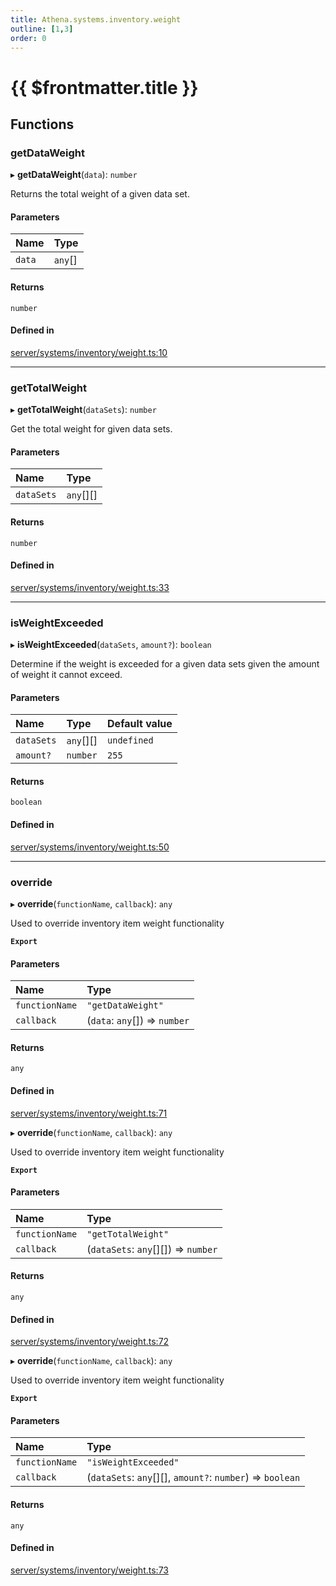 ```yaml
---
title: Athena.systems.inventory.weight
outline: [1,3]
order: 0
---
```


# {{ $frontmatter.title }}


## Functions

### getDataWeight

▸ **getDataWeight**(`data`): `number`

Returns the total weight of a given data set.

#### Parameters

| Name | Type |
| :------ | :------ |
| `data` | `any`[] |

#### Returns

`number`

#### Defined in

[server/systems/inventory/weight.ts:10](https://github.com/Stuyk/altv-athena/blob/627294b/src/core/server/systems/inventory/weight.ts#L10)

___

### getTotalWeight

▸ **getTotalWeight**(`dataSets`): `number`

Get the total weight for given data sets.

#### Parameters

| Name | Type |
| :------ | :------ |
| `dataSets` | `any`[][] |

#### Returns

`number`

#### Defined in

[server/systems/inventory/weight.ts:33](https://github.com/Stuyk/altv-athena/blob/627294b/src/core/server/systems/inventory/weight.ts#L33)

___

### isWeightExceeded

▸ **isWeightExceeded**(`dataSets`, `amount?`): `boolean`

Determine if the weight is exceeded for a given data sets given the amount of weight it cannot exceed.

#### Parameters

| Name | Type | Default value |
| :------ | :------ | :------ |
| `dataSets` | `any`[][] | `undefined` |
| `amount?` | `number` | `255` |

#### Returns

`boolean`

#### Defined in

[server/systems/inventory/weight.ts:50](https://github.com/Stuyk/altv-athena/blob/627294b/src/core/server/systems/inventory/weight.ts#L50)

___

### override

▸ **override**(`functionName`, `callback`): `any`

Used to override inventory item weight functionality

**`Export`**

#### Parameters

| Name | Type |
| :------ | :------ |
| `functionName` | ``"getDataWeight"`` |
| `callback` | (`data`: `any`[]) => `number` |

#### Returns

`any`

#### Defined in

[server/systems/inventory/weight.ts:71](https://github.com/Stuyk/altv-athena/blob/627294b/src/core/server/systems/inventory/weight.ts#L71)

▸ **override**(`functionName`, `callback`): `any`

Used to override inventory item weight functionality

**`Export`**

#### Parameters

| Name | Type |
| :------ | :------ |
| `functionName` | ``"getTotalWeight"`` |
| `callback` | (`dataSets`: `any`[][]) => `number` |

#### Returns

`any`

#### Defined in

[server/systems/inventory/weight.ts:72](https://github.com/Stuyk/altv-athena/blob/627294b/src/core/server/systems/inventory/weight.ts#L72)

▸ **override**(`functionName`, `callback`): `any`

Used to override inventory item weight functionality

**`Export`**

#### Parameters

| Name | Type |
| :------ | :------ |
| `functionName` | ``"isWeightExceeded"`` |
| `callback` | (`dataSets`: `any`[][], `amount?`: `number`) => `boolean` |

#### Returns

`any`

#### Defined in

[server/systems/inventory/weight.ts:73](https://github.com/Stuyk/altv-athena/blob/627294b/src/core/server/systems/inventory/weight.ts#L73)
